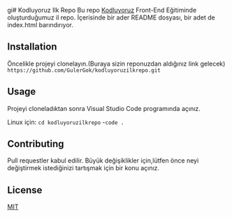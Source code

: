 gi# Kodluyoruz Ilk Repo
Bu repo [Kodluyoruz](https://www.kodluyoruz.org/) Front-End Eğitiminde oluşturduğumuz il repo. İçerisinde bir ader README dosyası, bir adet de index.html barındırıyor.

## Installation
Öncelikle projeyi clonelayın.(Buraya sizin reponuzdan aldığınız link gelecek)
`https://github.com/GulerGok/kodluyoruzilkrepo.git`

## Usage
Projeyi cloneladıktan sonra Visual Studio Code programında açınız.

Linux için:
`cd kodluyoruzilkrepo`
-`code .`

## Contributing
Pull requestler kabul edilir. Büyük değişiklikler için,lütfen önce neyi değiştirmek 
istediğinizi tartışmak için bir konu açınız. 

## License
[MIT](https://choosealicense.com/licenses/mit/)